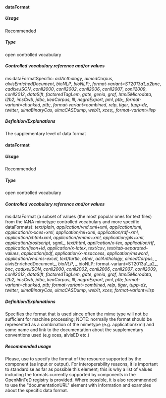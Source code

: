 #### dataFormat
##### Usage
Recommended
##### Type
open controlled vocabulary
##### Controlled vocabulary reference and/or values
ms:dataFormatSpecific: _aclAnthology_, _aimedCorpus_, _alvisEnrichedDocument_, _bioNLP_, _bioNLP;_, _format-variant=ST2013a1_a2bnc_, _cadixeJSON_, _conll2000_, _conll2002_, _conll2006_, _conll2007_, _conll2009_, _conll2012_, _dataSift_, _factoredTagLem_, _gate_, _genia_, _graf_, _html5Microdata_, _i2b2_, _imsCwb_, _jdbc_, _keaCorpus_, _lll_, _negraExport_, _pml_, _ptb;_, _format-variant=chunked_, _ptb;_, _format-variant=combined_, _relp_, _tiger_, _tupp-dz_, _twitter_, _uimaBinaryCas_, _uimaCASDump_, _web1t_, _xces;_, _format-variant=ilsp_
##### Definition/Explanations
The supplementary level of data format
#### dataFormat
##### Usage
Recommended
##### Type
open controlled vocabulary
##### Controlled vocabulary reference and/or values
ms:dataFormat (a subset of values (the most popular ones for text files) from the IANA mimetype controlled vocabulary and more specific dataFormats): _text/plain_, _application/vnd.xmi+xml_, _application/xml_, _application/x-xces+xml_, _application/tei+xml_, _application/rdf+xml_, _application/xhtml+xml_, _application/emma+xml_, _application/pls+xml_, _application/postscript_, sgml_, _text/html_, _application/x-tex_, _application/rtf_, _application/json+ld_, _application/x-latex_, _text/csv_, _text/tab-separated-values_, _application/pdf_, _application/x-msaccess_, _application/msword_, _application/vnd.ms-excel_,  _text/turtle_, _other_, 
_aclAnthology_, _aimedCorpus_, _ alvisEnrichedDocument_, _bioNLP_, _ bioNLP; format-variant=ST2013a1_a2_, _bnc_, _cadixeJSON_, _conll2000_, _conll2002_, _conll2006_, _conll2007_, _conll2009_, _conll2012_, _dataSift_, _factoredTagLem_, _gate_, _genia_, _graf_, _html5Microdata_, _i2b2_, _imsCwb_, _jdbc_, _keaCorpus_, _lll_, _negraExport_, _pml_, _ptb; format-variant=chunked_, _ptb; format-variant=combined_, _relp_, _tiger_, _tupp-dz_, _twitter_, _uimaBinaryCas_, _uimaCASDump_, _web1t_, _xces; format-variant=ilsp_
##### Definition/Explanations
Specifies the format that is used since often the mime type will not be sufficient for machine processing; NOTE: normally the format should be represented as a combination of the mimetype (e.g. application/xml) and some name and link to the documentation about the supplementary conventions used (e.g xces, alvisED etc.)
##### Recommended usage
Please, use to specify the format of the resource supported by the component (as input or output). 
For interoperability reasons, it is important to standardise as far as possible this element; this is why a list of values including the formats currently supported by components in the OpenMinTeD registry is provided. Where possible, it is also recommended to use the "documentationURL" element with information and examples about the specific data format.
